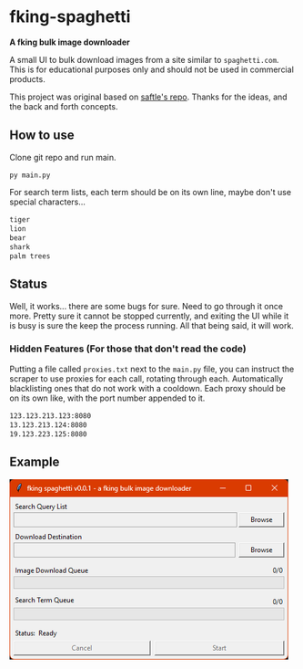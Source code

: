 # fking-spaghetti
**A fking bulk image downloader**

A small UI to bulk download images from a site similar to `spaghetti.com`. This is for educational purposes only 
and should not be used in commercial products.

This project was original based on [saftle's repo](https://github.com/saftle/getty_images_thumbnail_scraper).
Thanks for the ideas, and the back and forth concepts.

## How to use
Clone git repo and run main.
```commandline
py main.py
```

For search term lists, each term should be on its own line, maybe don't use special characters...
```text
tiger
lion
bear
shark
palm trees
```

## Status
Well, it works... there are some bugs for sure. Need to go through it once more. Pretty sure it cannot
be stopped currently, and exiting the UI while it is busy is sure the keep the process running.
All that being said, it will work.

### Hidden Features (For those that don't read the code)
Putting a file called `proxies.txt` next to the `main.py` file, you can instruct the scraper to use
proxies for each call, rotating through each. Automatically blacklisting ones that do not work with a cooldown.
Each proxy should be on its own like, with the port number appended to it.

```text
123.123.213.123:8080
13.123.213.124:8080
19.123.223.125:8080
```

## Example
![A preview image of the UI](/.github/ui-1.png)